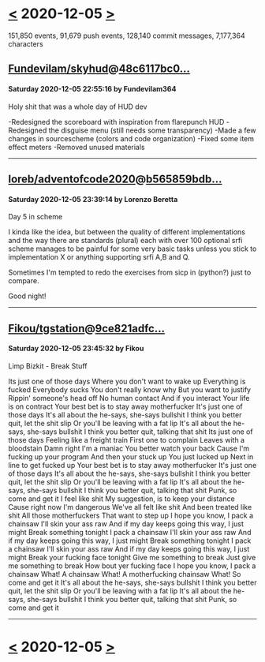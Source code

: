 # [<](2020-12-04.md) 2020-12-05 [>](2020-12-06.md)

151,850 events, 91,679 push events, 128,140 commit messages, 7,177,364 characters


## [Fundevilam/skyhud](https://github.com/Fundevilam/skyhud)@[48c6117bc0...](https://github.com/Fundevilam/skyhud/commit/48c6117bc09bad84a3cdb66cfe3a506856b2344a)
#### Saturday 2020-12-05 22:55:16 by Fundevilam364

Holy shit that was a whole day of HUD dev

-Redesigned the scoreboard with inspiration from flarepunch HUD
-Redesigned the disguise menu (still needs some transparency)
-Made a few changes in sourcescheme (colors and code organization)
-Fixed some item effect meters
-Removed unused materials

---
## [loreb/adventofcode2020](https://github.com/loreb/adventofcode2020)@[b565859bdb...](https://github.com/loreb/adventofcode2020/commit/b565859bdb4c3ed15eaf762ef563eca5c9b9ca9d)
#### Saturday 2020-12-05 23:39:14 by Lorenzo Beretta

Day 5 in scheme

I kinda like the idea, but between the quality of different implementations and the way there are standards (plural)
each with over 100 optional srfi scheme manages to be painful for some very basic tasks unless you stick
to implementation X or anything supporting srfi A,B and Q.

Sometimes I'm tempted to redo the exercises from sicp in (python?) just to compare.

Good night!

---
## [Fikou/tgstation](https://github.com/Fikou/tgstation)@[9ce821adfc...](https://github.com/Fikou/tgstation/commit/9ce821adfca017c01914ed5159c7b9efe1ae25ea)
#### Saturday 2020-12-05 23:45:32 by Fikou

Limp Bizkit - Break Stuff

Its just one of those days
Where you don't want to wake up
Everything is fucked
Everybody sucks
You don't really know why
But you want to justify
Rippin' someone's head off
No human contact
And if you interact
Your life is on contract
Your best bet is to stay away motherfucker
It's just one of those days
It's all about the he-says, she-says bullshit
I think you better quit, let the shit slip
Or you'll be leaving with a fat lip
It's all about the he-says, she-says bullshit
I think you better quit, talking that shit
Its just one of those days
Feeling like a freight train
First one to complain
Leaves with a bloodstain
Damn right I'm a maniac
You better watch your back
Cause I'm fucking up your program
And then your stuck up
You just lucked up
Next in line to get fucked up
Your best bet is to stay away motherfucker
It's just one of those days
It's all about the he-says, she-says bullshit
I think you better quit, let the shit slip
Or you'll be leaving with a fat lip
It's all about the he-says, she-says bullshit
I think you better quit, talking that shit
Punk, so come and get it
I feel like shit
My suggestion, is to keep your distance
Cause right now I'm dangerous
We've all felt like shit
And been treated like shit
All those motherfuckers
That want to step up
I hope you know, I pack a chainsaw
I'll skin your ass raw
And if my day keeps going this way, I just might
Break something tonight
I pack a chainsaw
I'll skin your ass raw
And if my day keeps going this way, I just might
Break something tonight
I pack a chainsaw
I'll skin your ass raw
And if my day keeps going this way, I just might
Break your fucking face tonight
Give me something to break
Just give me something to break
How bout yer fucking face
I hope you know, I pack a chainsaw
What!
A chainsaw
What!
A motherfucking chainsaw
What!
So come and get it
It's all about the he-says, she-says bullshit
I think you better quit, let the shit slip
Or you'll be leaving with a fat lip
It's all about the he-says, she-says bullshit
I think you better quit, talking that shit
Punk, so come and get it

---

# [<](2020-12-04.md) 2020-12-05 [>](2020-12-06.md)

